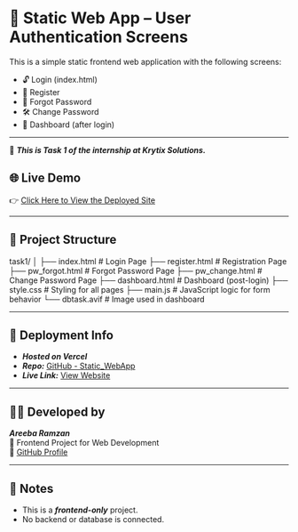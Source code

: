 # 🔐 Static Web App – User Authentication Screens

This is a simple static frontend web application with the following screens:

- 🔓 Login (index.html)
- 📝 Register
- 🔑 Forgot Password
- 🛠️ Change Password
- 🧭 Dashboard (after login)

---

📌 ***This is Task 1 of the internship at Krytix Solutions.***


## 🌐 Live Demo

👉 [Click Here to View the Deployed Site](https://static-web-app-w81h.vercel.app/)

---

## 📁 Project Structure

task1/
│
├── index.html             # Login Page
├── register.html          # Registration Page
├── pw_forgot.html         # Forgot Password Page
├── pw_change.html         # Change Password Page
├── dashboard.html         # Dashboard (post-login)
├── style.css              # Styling for all pages
├── main.js                # JavaScript logic for form behavior
└── dbtask.avif            # Image used in dashboard



---

## 🚀 Deployment Info

- ***Hosted on Vercel***
- ***Repo:*** [GitHub - Static_WebApp](https://github.com/Areeba-Ramzan1/Static_WebApp)
- ***Live Link:*** [View Website](https://static-web-app-w81h.vercel.app/)

---

## 👩‍💻 Developed by

***Areeba Ramzan***  
📌 Frontend Project for Web Development  
🔗 [GitHub Profile](https://github.com/Areeba-Ramzan1)

---

## 📝 Notes

- This is a ***frontend-only*** project.
- No backend or database is connected.
